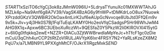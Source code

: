 $START$1xSziTO6cYgCj3ok8zJMmW096lU+5LdryaTYunuXc01MXWWTAhJGMZLk4p+Na9Anf6g8A7V39/VagSK4BzAG6y9fnWP+tDMKdrLoO8ux7NuowkXPrzddGKzV3QWBiR2OkOax4ntLirK2uf6eAUpGcNvvcqe8UbJtd3FfQEm9v9x5k+JIv+y4j3Hk0S7Bj1FqlTuEqLKAMY0Ho2eoVfqCSadgsP5Hr98WhJwM4AHG9X1q+Apxw6BC3UEboXuRczWt+9QESfaZ0Y5PkzW2li0KIROVXl415ytGz+6Ii0g0tfqkkq2ewE+NZZR+DlACu3ZjtWWBrwdIaMpYeJc+hTfcF1gc0zDiemCuU3qChh4urCCP2tiRtZoVIRULJAVYpK6Ixr4FRSY7N2+YaRLsKzeZX8M2PqU7x/a7LMBN9YL9PXXghMtCF/OJkrX1IRgzMxkS$END$